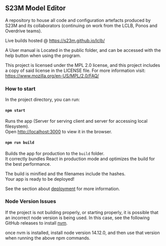 ## S23M Model Editor
A repository to house all code and configuration artefacts produced by S23M and its collaborators (continuing on work from the LCLB, Ponos and Overdrive teams).

Live builds hosted @ https://s23m.github.io/lclb/

A User manual is  Located in the public folder, and can be accessed with the help button when using the program.

This project is licensed under the MPL 2.0 license, and this project includes a copy of said license in the LICENSE file. For more information visit: https://www.mozilla.org/en-US/MPL/2.0/FAQ/


### How to start

In the project directory, you can run:

#### `npm start`

Runs the app (Server for serving client and server for accessing local filesystem).<br />
Open [http://localhost:3000](http://localhost:3000) to view it in the browser.

#### `npm run build`

Builds the app for production to the `build` folder.<br />
It correctly bundles React in production mode and optimizes the build for the best performance.

The build is minified and the filenames include the hashes.<br />
Your app is ready to be deployed!

See the section about [deployment](https://facebook.github.io/create-react-app/docs/deployment) for more information.

### Node Version Issues

If the project is not building properly, or starting properly, it is possible that an incorrect node version is being used. In this case, see the following GitHub releases to install [nvm](https://github.com/coreybutler/nvm-windows/releases).

once nvm is installed, install node version 14.12.0, and then use that version when running the above npm commands.
